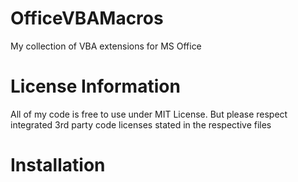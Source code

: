 # OfficeVBAMacros
My collection of VBA extensions for MS Office

# License Information
All of my code is free to use under MIT License.
But please respect integrated 3rd party code licenses stated in the respective files

# Installation
